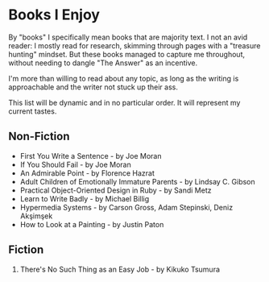 Books I Enjoy
========================

By "books" I specifically mean books that are majority text. I not an avid reader: I mostly read for research, skimming through pages with a "treasure hunting" mindset. But these books managed to capture me throughout, without needing to dangle "The Answer" as an incentive.

I'm more than willing to read about any topic, as long as the writing is approachable and the writer not stuck up their ass.

This list will be dynamic and in no particular order. It will represent my current tastes.

## Non-Fiction

- First You Write a Sentence - by Joe Moran
- If You Should Fail - by Joe Moran
- An Admirable Point - by Florence Hazrat
- Adult Children of Emotionally Immature Parents - by Lindsay C. Gibson
- Practical Object-Oriented Design in Ruby - by Sandi Metz
- Learn to Write Badly - by Michael Billig
- Hypermedia Systems - by Carson Gross, Adam Stepinski, Deniz Akşimşek
- How to Look at a Painting - by Justin Paton

## Fiction

1. There's No Such Thing as an Easy Job - by Kikuko Tsumura